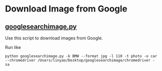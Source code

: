 # Download Image from Google
## [googlesearchimage.py](https://github.com/mutouyu1124/Google-Image-Download/blob/master/googlesearchimage.py)
Use this script to download images from Google. 

Run like
```
python googlesearchimage.py -k BMW --format jpg -l 110 -t photo -o car --chromedriver /Users/linyao/Desktop/googlesearchimage/chromedriver -sa
```
